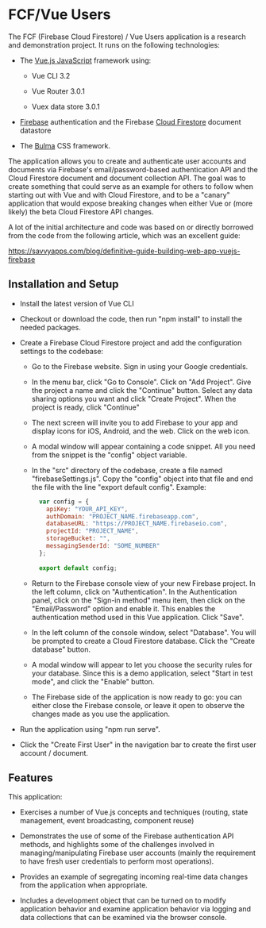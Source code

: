 # FCF/Vue Users 

The FCF (Firebase Cloud Firestore) / Vue Users application is a research and demonstration project. 
It runs on the following technologies:

* The [Vue.js JavaScript](https://vuejs.org/) framework using:

    * Vue CLI 3.2
    
    * Vue Router 3.0.1
    
    * Vuex data store 3.0.1
    
* [Firebase](https://firebase.google.com/) authentication and the Firebase [Cloud Firestore](https://firebase.google.com/products/firestore/) 
  document datastore

* The [Bulma](https://bulma.io/) CSS framework.

The application allows you to create and authenticate user accounts and documents via Firebase's
email/password-based authentication API and the Cloud Firestore document and document collection API.  The goal was
to create something that could serve as an example for others to follow when starting out with Vue and with
Cloud Firestore, and to be a "canary" application that would expose breaking changes when either Vue
or (more likely) the beta Cloud Firestore API changes.

A lot of the initial architecture and code was based on or directly borrowed from the code from the following article, which was an excellent guide:

https://savvyapps.com/blog/definitive-guide-building-web-app-vuejs-firebase

## Installation and Setup

* Install the latest version of Vue CLI

* Checkout or download the code, then run "npm install" to install the needed packages.

* Create a Firebase Cloud Firestore project and add the configuration settings to the codebase:

    * Go to the Firebase website. Sign in using your Google credentials.
    
    * In the menu bar, click "Go to Console". Click on "Add Project". Give the project a name and click the "Continue" button. 
      Select any data sharing options you want and click "Create Project". When the project is ready, click "Continue"
    
    * The next screen will invite you to add Firebase to your app and display icons for iOS, Android, and the web. Click on the web icon.
  
    * A modal window will appear containing a code snippet. All you need from the snippet is the "config" object variable.
    
    * In the "src" directory of the codebase, create a file named "firebaseSettings.js". 
      Copy the "config" object into that file and end the file with the line "export default config".  Example:
      
      ```javascript
        var config = {
          apiKey: "YOUR_API_KEY",
          authDomain: "PROJECT_NAME.firebaseapp.com",
          databaseURL: "https://PROJECT_NAME.firebaseio.com",
          projectId: "PROJECT_NAME",
          storageBucket: "",
          messagingSenderId: "SOME_NUMBER"
        };
        
        export default config;
        ```
    * Return to the Firebase console view of your new Firebase project. In the left column, click on "Authentication". 
      In the Authentication panel, click on the "Sign-in method" menu item, then click on the "Email/Password" option 
      and enable it. This enables the authentication method used in this Vue application. Click "Save".
     
    * In the left column of the console window, select "Database". You will be prompted to create a Cloud Firestore database. 
      Click the "Create database" button.
      
    * A modal window will appear to let you choose the security rules for your database. Since this is a demo application, 
      select "Start in test mode", and click the "Enable" button.
      
    * The Firebase side of the application is now ready to go: you can either close the Firebase console, or leave it 
      open to observe the changes made as you use the application.
      
* Run the application using "npm run serve".

* Click the "Create First User" in the navigation bar to create the first user account / document.

## Features

This application:

* Exercises a number of Vue.js concepts and techniques (routing, state management, event broadcasting, component reuse)

* Demonstrates the use of some of the Firebase authentication API methods, and highlights some of the challenges 
  involved in managing/manipulating Firebase user accounts (mainly the requirement to have fresh user credentials to
  perform most operations).
  
* Provides an example of segregating incoming real-time data changes from the application when appropriate.

* Includes a development object that can be turned on to modify application behavior and examine application behavior
  via logging and data collections that can be examined via the browser console.
  
    

